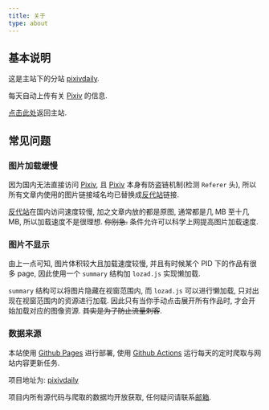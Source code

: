 ```yaml
---
title: 关于
type: about
---
```


## 基本说明

这是主站下的分站 [pixivdaily].

每天自动上传有关 [Pixiv] 的信息.

[点击此处][home]返回主站.

## 常见问题

### 图片加载缓慢

因为国内无法直接访问 [Pixiv], 且 [Pixiv] 本身有防盗链机制(检测 `Referer` 头), 所以所有文章内使用的图片链接域名均已替换成[反代站][pixivre]链接.

[反代站][pixivre]在国内访问速度较慢, 加之文章内放的都是原图, 通常都是几 MB 至十几 MB, 所以加载速度不是很理想. ~~你别急.~~ 条件允许可以科学上网提高图片加载速度.

### 图片不显示

由上一点可知, 图片体积较大且加载速度较慢, 并且有时候某个 PID 下的作品有很多 page, 因此使用一个 `summary` 结构加 `lozad.js` 实现懒加载.

`summary` 结构可以将图片隐藏在视窗范围内, 而 `lozad.js` 可以进行懒加载, 只对出现在视窗范围内的资源进行加载. 因此只有当你手动点击展开所有作品时, 才会开始加载对应的图像资源. ~~其实是为了防止流量刺客~~.

### 数据来源

本站使用 [Github Pages](https://docs.github.com/zh/pages/quickstart) 进行部署, 使用 [Github Actions](https://docs.github.com/zh/actions/quickstart) 运行每天的定时爬取与网站内容更新任务.

项目地址为: [pixivdaily](https://github.com/ww-rm/pixivdaily/)

项目内所有源代码与爬取的数据均开放获取, 任何疑问请联系[邮箱](mailto:ww-rm@qq.com).

[Pixiv]: https://www.pixiv.net/
[pixivre]: https://pixiv.re/
[pixivdaily]: https://ww-rm.github.io/pixivdaily/
[home]: https://ww-rm.github.io/
